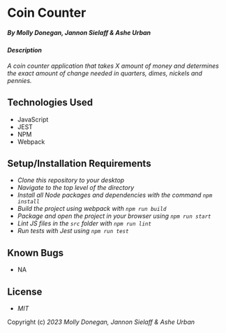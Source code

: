 # Coin Counter

##### By _Molly Donegan, Jannon Sielaff & Ashe Urban_

#### _Description_

_A coin counter application that takes X amount of money and determines the exact amount of change needed in quarters, dimes, nickels and pennies._

## Technologies Used

* JavaScript
* JEST
* NPM
* Webpack


## Setup/Installation Requirements

* _Clone this repository to your desktop_
* _Navigate to the top level of the directory_
* _Install all Node packages and dependencies with the command ``npm install``_
* _Build the project using webpack with ``npm run build``_
* _Package and open the project in your browser using ``npm run start``_
* _Lint JS files in the ``src`` folder with ``npm run lint``_
* _Run tests with Jest using ``npm run test``_

## Known Bugs

* NA

## License

* _MIT_

Copyright (c) _2023_ _Molly Donegan, Jannon Sielaff & Ashe Urban_
